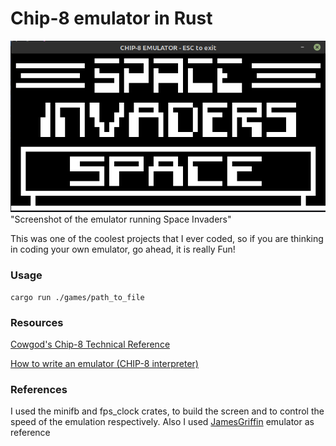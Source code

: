 # Chip-8 emulator in Rust

![Screenshot](assets/Screenshot.png) "Screenshot of the emulator running Space Invaders"

This was one of the coolest projects that I ever coded, so if you are thinking in coding your own emulator, go ahead, it is really Fun!

### Usage

```
cargo run ./games/path_to_file
```

### Resources 

<a href="http://devernay.free.fr/hacks/chip8/C8TECH10.HTM"> Cowgod's Chip-8 Technical Reference </a>

<a href="http://www.multigesture.net/articles/how-to-write-an-emulator-chip-8-interpreter">How to write an emulator (CHIP-8 interpreter) <a/>
  
 ### References
   I used the minifb and fps_clock crates, to build the screen and to control the speed of the emulation respectively. Also I used <a href="https://github.com/JamesGriffin/CHIP-8-Emulator">JamesGriffin</a> emulator as reference
